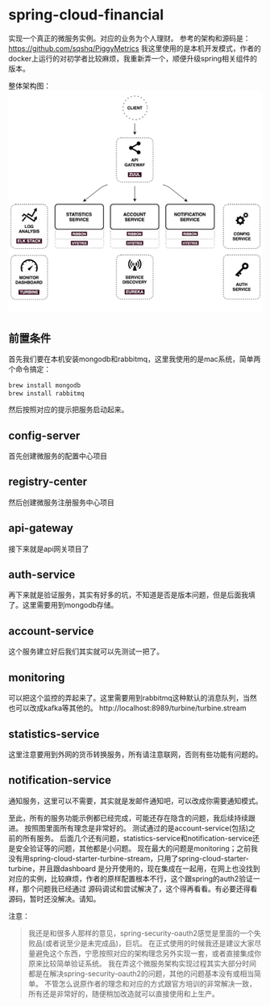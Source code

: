 # spring-cloud-financial
实现一个真正的微服务实例。对应的业务为个人理财。
参考的架构和源码是：
https://github.com/sqshq/PiggyMetrics
我这里使用的是本机开发模式，作者的docker上运行的对初学者比较麻烦，我重新弄一个，顺便升级spring相关组件的版本。

整体架构图：
![整体架构图](assets/markdown-img-paste-20170911161933135.png)

## 前置条件
首先我们要在本机安装mongodb和rabbitmq，这里我使用的是mac系统，简单两个命令搞定：

```
brew install mongodb
brew install rabbitmq
```

然后按照对应的提示把服务启动起来。

## config-server
首先创建微服务的配置中心项目

## registry-center
然后创建微服务注册服务中心项目

## api-gateway
接下来就是api网关项目了

## auth-service
再下来就是验证服务，其实有好多的坑，不知道是否是版本问题，但是后面我填了。这里需要用到mongodb存储。

## account-service
这个服务建立好后我们其实就可以先测试一把了。

## monitoring
可以把这个监控的弄起来了。这里需要用到rabbitmq这种默认的消息队列，当然也可以改成kafka等其他的。
http://localhost:8989/turbine/turbine.stream

## statistics-service
这里注意要用到外网的货币转换服务，所有请注意联网，否则有些功能有问题的。

## notification-service
通知服务，这里可以不需要，其实就是发邮件通知吧，可以改成你需要通知模式。


至此，所有的服务功能示例都已经完成，可能还存在隐含的问题，我后续持续跟进。
按照图里面所有理念是非常好的。
测试通过的是account-service(包括)之前的所有服务。
后面几个还有问题，statistics-service和notification-service还是安全验证等的问题，其他都是小问题。
现在最大的问题是monitoring；之前我没有用spring-cloud-starter-turbine-stream，只用了spring-cloud-starter-turbine，并且跟dashboard
是分开使用的，现在集成在一起用，在网上也没找到对应的实例，比较麻烦，作者的原样配置根本不行，这个跟spring的auth2验证一样，那个问题我已经通过
源码调试和尝试解决了，这个得再看看。有必要还得看源码，暂时还没解决。请知。

注意：
> 我还是和很多人那样的意见，spring-security-oauth2感觉是里面的一个失败品(或者说至少是未完成品)，巨坑。
> 在正式使用的时候我还是建议大家尽量避免这个东西，宁愿按照对应的架构理念另外实现一套，或者直接集成你原来比较简单验证系统。
> 我在弄这个微服务架构实现过程其实大部分时间都是在解决spring-security-oauth2的问题，其他的问题基本没有或相当简单。
> 不管怎么说原作者的理念和对应的方式跟官方培训的非常解决一致，所有还是非常好的，随便稍加改造就可以直接使用和上生产。